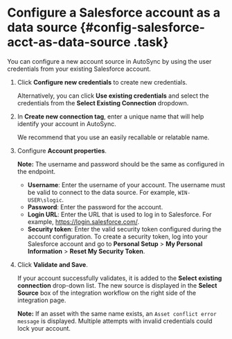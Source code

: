 # Configure a Salesforce account as a data source {#config-salesforce-acct-as-data-source .task}

You can configure a new account source in AutoSync by using the user credentials from your existing Salesforce account.

1.  Click **Configure new credentials** to create new credentials.

    Alternatively, you can click **Use existing credentials** and select the credentials from the **Select Existing Connection** dropdown.

2.  In **Create new connection tag**, enter a unique name that will help identify your account in AutoSync.

    We recommend that you use an easily recallable or relatable name.

3.  Configure **Account properties**.

    **Note:** The username and password should be the same as configured in the endpoint.

    -   **Username**: Enter the username of your account. The username must be valid to connect to the data source. For example, `WIN-USER\slogic`.
    -   **Password**: Enter the password for the account.
    -   **Login URL**: Enter the URL that is used to log in to Salesforce. For example, https://login.salesforce.com/.
    -   **Security token**: Enter the valid security token configured during the account configuration. To create a security token, log into your Salesforce account and go to **Personal Setup** \> **My Personal Information** \> **Reset My Security Token**.
4.  Click **Validate and Save**.

    If your account successfully validates, it is added to the **Select existing connection** drop-down list. The new source is displayed in the **Select Source** box of the integration workflow on the right side of the integration page.

    **Note:** If an asset with the same name exists, an `Asset conflict error message` is displayed. Multiple attempts with invalid credentials could lock your account.


